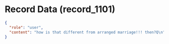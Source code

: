 # Record Data (record_1101)

```json
{
  "role": "user",
  "content": "how is that different from arranged marriage!!! then?Q\n"
}
```
